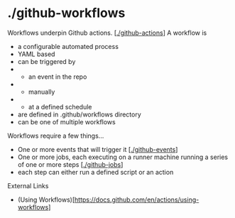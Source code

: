 # ./github-workflows

Workflows underpin Github actions. [[./github-actions]]
A workflow is
* a configurable automated process
* YAML based
* can be triggered by
* * an event in the repo
* * manually
* * at a defined schedule
* are defined in .github/workflows directory
* can be one of multiple workflows

Workflows require a few things...
* One or more events that will trigger it [[./github-events]]
* One or more jobs, each executing on a runner machine running a series of one or more steps [[./github-jobs]]
* each step can either run a defined script or an action

External Links
  * (Using Workflows)[https://docs.github.com/en/actions/using-workflows]

[//begin]: # "Autogenerated link references for markdown compatibility"
[./github-actions]: github-actions.md "./github-actions"
[./github-events]: github-events.md "./github-events"
[./github-jobs]: github-jobs.md "./github-jobs"
[//end]: # "Autogenerated link references"